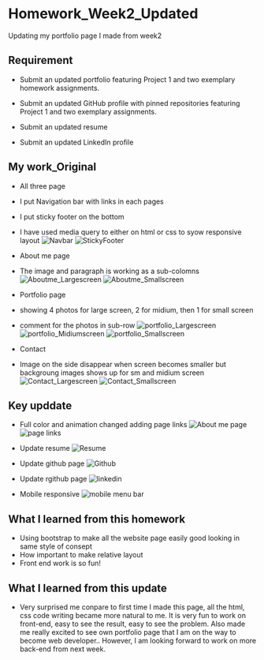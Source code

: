 # Homework_Week2_Updated
Updating my portfolio page I made from week2

## Requirement

* Submit an updated portfolio featuring Project 1 and two exemplary homework assignments.

* Submit an updated GitHub profile with pinned repositories featuring Project 1 and two exemplary assignments.

* Submit an updated resume

* Submit an updated LinkedIn profile

## My work_Original

* All three page
 * I put Navigation bar with links in each pages
 * I put sticky footer on the bottom 
 * I have used media query to either on html or css to syow responsive layout
![Navbar](screenshot/navbar.png)
![StickyFooter](screenshot/footer.png)

* About me page 
 * The image and paragraph is working as a sub-colomns
![Aboutme_Largescreen](screenshot/Aboutme_lg.png)
![Aboutme_Smallscreen](screenshot/Aboutme_sm.png)

* Portfolio page 
 * showing 4 photos for large screen, 2 for midium, then 1 for small screen
 * comment for the photos in sub-row
![portfolio_Largescreen](screenshot/Portfoli_lg.png)
![portfolio_Midiumscreen](screenshot/Portfolio_md.png)
![portfolio_Smallscreen](screenshot/Portfolio_sm.png)


* Contact 
 * Image on the side disappear when screen becomes smaller but backgroung images shows up for sm and midium screen 
 ![Contact_Largescreen](screenshot/Contact_lg.png)
 ![Contact_Smallscreen](screenshot/Contact_sm.png)

## Key upddate
 * Full color and animation changed adding page links
 ![About me page](screenshot/update-aboutme-page.png)
 ![page links](screenshot/page-links.png)

  * Update resume
 ![Resume](screenshot/update-resume.png)

  * Update github page
 ![Github](screenshot/update-githubpage.png)

  * Update rgithub page
 ![linkedin](screenshot/update-linkedinpage.png)

 * Mobile responsive
 ![mobile menu bar](screenshot/update-mobile-responsive.png)

## What I learned from this homework
* Using bootstrap to make all the website page easily good looking in same style of consept
* How important to make relative layout
* Front end work is so fun!

## What I learned from this update
* Very surprised me conpare to first time I made this page, all the html, css code writing became more natural to me.
It is very fun to work on front-end, easy to see the result, easy to see the problem.
Also made me really excited to see own portfolio page that I am on the way to become web developer..
However, I am looking forward to work on more back-end from next week.